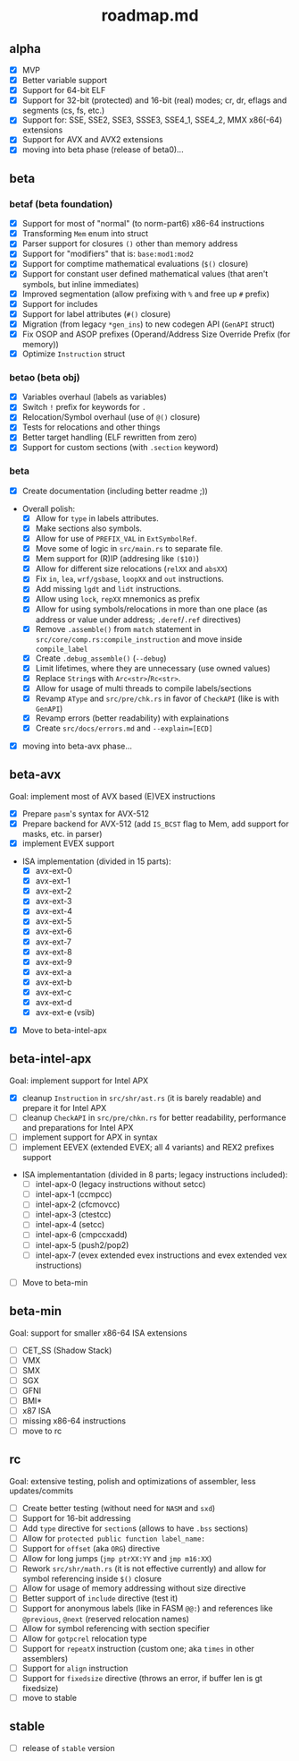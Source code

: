 <div align=center>
    <h1>roadmap.md</h1>
</div>

## alpha

- [x] MVP
- [x] Better variable support
- [x] Support for 64-bit ELF
- [x] Support for 32-bit (protected) and 16-bit (real) modes; cr, dr, eflags and segments (cs, fs, etc.)
- [x] Support for: SSE, SSE2, SSE3, SSSE3, SSE4_1, SSE4_2, MMX x86(-64) extensions
- [x] Support for AVX and AVX2 extensions
- [x] moving into beta phase (release of beta0)...

## beta

### betaf (beta foundation)

- [x] Support for most of "normal" (to norm-part6) x86-64 instructions
- [x] Transforming `Mem` enum into struct
- [x] Parser support for closures `()` other than memory address
- [x] Support for "modifiers" that is: `base:mod1:mod2`
- [x] Support for comptime mathematical evaluations (`$()` closure)
- [x] Support for constant user defined mathematical values (that aren't symbols, but inline immediates)
- [x] Improved segmentation (allow prefixing with `%` and free up `#` prefix)
- [x] Support for includes 
- [x] Support for label attributes (`#()` closure)
- [x] Migration (from legacy `*gen_ins`) to new codegen API (`GenAPI` struct)
- [x] Fix OSOP and ASOP prefixes (Operand/Address Size Override Prefix (for memory))
- [x] Optimize `Instruction` struct

### betao (beta obj)

- [x] Variables overhaul (labels as variables)
- [x] Switch `!` prefix for keywords for `.`
- [x] Relocation/Symbol overhaul (use of `@()` closure)
- [x] Tests for relocations and other things
- [x] Better target handling (ELF rewritten from zero)
- [x] Support for custom sections (with `.section` keyword)

### beta

- [x] Create documentation (including better readme ;))
- Overall polish:
    - [x] Allow for `type` in labels attributes.
    - [x] Make sections also symbols.
    - [x] Allow for use of `PREFIX_VAL` in `ExtSymbolRef`.
    - [x] Move some of logic in `src/main.rs` to separate file.
    - [x] Mem support for (R)IP (addresing like `($10)`)
    - [x] Allow for different size relocations (`relXX` and `absXX`)
    - [x] Fix `in`, `lea`, `wrf/gsbase`, `loopXX` and `out` instructions.
    - [x] Add missing `lgdt` and `lidt` instructions.
    - [x] Allow using `lock`, `repXX` mnemonics as prefix
    - [x] Allow for using symbols/relocations in more than one place (as address or value under address; `.deref`/`.ref` directives)
    - [x] Remove `.assemble()` from `match` statement in `src/core/comp.rs:compile_instruction` and move inside `compile_label`
    - [x] Create `.debug_assemble()` (`--debug`)
    - [x] Limit lifetimes, where they are unnecessary (use owned values)
    - [x] Replace `String`s with `Arc<str>`/`Rc<str>`.
    - [x] Allow for usage of multi threads to compile labels/sections
    - [x] Revamp `AType` and `src/pre/chk.rs` in favor of `CheckAPI` (like is with `GenAPI`)
    - [x] Revamp errors (better readability) with explainations
    - [x] Create `src/docs/errors.md` and `--explain=[ECD]`
- [x] moving into beta-avx phase...

## beta-avx

Goal: implement most of AVX based (E)VEX instructions

- [x] Prepare `pasm`'s syntax for AVX-512
- [x] Prepare backend for AVX-512 (add `IS_BCST` flag to Mem, add support for masks, etc. in parser)
- [x] implement EVEX support
- ISA implementation (divided in 15 parts):
    - [x] avx-ext-0
    - [x] avx-ext-1
    - [x] avx-ext-2
    - [x] avx-ext-3
    - [x] avx-ext-4
    - [x] avx-ext-5
    - [x] avx-ext-6
    - [x] avx-ext-7
    - [x] avx-ext-8
    - [x] avx-ext-9
    - [x] avx-ext-a
    - [x] avx-ext-b
    - [x] avx-ext-c
    - [x] avx-ext-d
    - [x] avx-ext-e (vsib)
- [x] Move to beta-intel-apx

## beta-intel-apx

Goal: implement support for Intel APX

- [x] cleanup `Instruction` in `src/shr/ast.rs` (it is barely readable) and prepare it for Intel APX
- [ ] cleanup `CheckAPI` in `src/pre/chkn.rs` for better readability, performance and preparations for Intel APX
- [ ] implement support for APX in syntax
- [ ] implement EEVEX (extended EVEX; all 4 variants) and REX2 prefixes support
- ISA implementantation (divided in 8 parts; legacy instructions included):
    - [ ] intel-apx-0 (legacy instructions without setcc)
    - [ ] intel-apx-1 (ccmpcc)
    - [ ] intel-apx-2 (cfcmovcc)
    - [ ] intel-apx-3 (ctestcc)
    - [ ] intel-apx-4 (setcc)
    - [ ] intel-apx-6 (cmpccxadd)
    - [ ] intel-apx-5 (push2/pop2)
    - [ ] intel-apx-7 (evex extended evex instructions and evex extended vex instructions)
- [ ] Move to beta-min

## beta-min

Goal: support for smaller x86-64 ISA extensions

- [ ] CET_SS (Shadow Stack)
- [ ] VMX
- [ ] SMX
- [ ] SGX
- [ ] GFNI
- [ ] BMI*
- [ ] x87 ISA
- [ ] missing x86-64 instructions
- [ ] move to rc

## rc

Goal: extensive testing, polish and optimizations of assembler, less updates/commits

- [ ] Create better testing (without need for `NASM` and `sxd`)
- [ ] Support for 16-bit addressing
- [ ] Add `type` directive for `section`s (allows to have `.bss` sections)
- [ ] Allow for `protected public function label_name:`
- [ ] Support for `offset` (aka `ORG`) directive
- [ ] Allow for long jumps (`jmp ptrXX:YY` and `jmp m16:XX`)
- [ ] Rework `src/shr/math.rs` (it is not effective currently) and allow for symbol referencing inside `$()` closure
- [ ] Allow for usage of memory addressing without size directive
- [ ] Better support of `include` directive (test it)
- [ ] Support for anonymous labels (like in FASM `@@:`) and references like `@previous`, `@next` (reserved relocation names)
- [ ] Allow for symbol referencing with section specifier
- [ ] Allow for `gotpcrel` relocation type
- [ ] Support for `repeatX` instruction (custom one; aka `times` in other assemblers)
- [ ] Support for `align` instruction
- [ ] Support for `fixedsize` directive (throws an error, if buffer len is gt fixedsize)
- [ ] move to stable

## stable

- [ ] release of `stable` version
